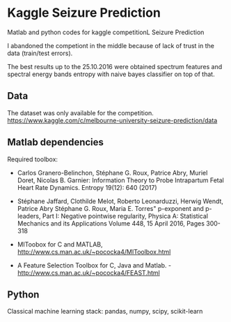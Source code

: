 # Kaggle Seizure Prediction

Matlab and python codes for kaggle competitionL Seizure Prediction

I abandoned the competiont in the middle because of lack of trust 
in the data (train/test errors).  

The best results up to the 25.10.2016 were obtained spectrum features and 
spectral energy bands entropy with naive bayes classifier on top of that.

## Data
The dataset was only available for the competition.
https://www.kaggle.com/c/melbourne-university-seizure-prediction/data

## Matlab dependencies

Required toolbox:

- Carlos Granero-Belinchon, Stéphane G. Roux, Patrice Abry, Muriel Doret, Nicolas B. Garnier: Information Theory to Probe Intrapartum Fetal Heart Rate Dynamics. Entropy 19(12): 640 (2017)

- Stéphane Jaffard, Clothilde Melot, Roberto Leonarduzzi, Herwig Wendt, Patrice Abry Stéphane G. Roux, Maria E. Torres" p-exponent and p-leaders, Part I: Negative pointwise regularity, Physica A: Statistical Mechanics and its Applications
Volume 448, 15 April 2016, Pages 300-318

- MIToobox for C and MATLAB, http://www.cs.man.ac.uk/~pococka4/MIToolbox.html

- A Feature Selection Toolbox for C, Java and Matlab. - http://www.cs.man.ac.uk/~pococka4/FEAST.html

## Python

Classical machine learning stack: pandas, numpy, scipy, scikit-learn